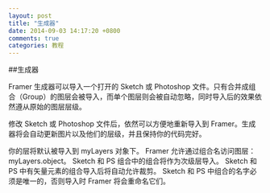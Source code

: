```yaml
---
layout: post
title: "生成器"
date: 2014-09-03 14:17:20 +0800
comments: true
categories: 教程
---
```

##生成器

Framer 生成器可以导入一个打开的 Sketch 或 Photoshop 文件。只有合并成组合（Group）的图层会被导入，而单个图层则会被自动忽略，同时导入后的效果依然遵从原始的图层层级。

修改 Sketch 或 Photoshop 文件后，依然可以方便地重新导入到 Framer。生成器将会自动更新图片以及他们的层级，并且保持你的代码完好。

你的层将默认被导入到 myLayers 对象下。
Framer 允许通过组合名访问图层：myLayers.object。
Sketch 和 PS 组合中的组合将作为次级层导入。
Sketch 和 PS 中有矢量元素的组合导入后将自动允许裁剪。
Sketch 和 PS 中组合的名字必须是唯一的，否则导入时 Framer 将会重命名它们。